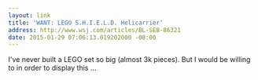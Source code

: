 ```yaml
---
layout: link
title: 'WANT: LEGO S.H.I.E.L.D. Helicarrier'
address: http://www.wsj.com/articles/BL-SEB-86321
date: 2015-01-29 07:06:13.019202000 -08:00
---
```


I've never built a LEGO set so big (almost 3k pieces). But I would be willing to in order to display this ...

